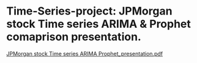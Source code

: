 # Time-Series-project: JPMorgan stock Time series ARIMA & Prophet comaprison presentation.



[JPMorgan stock Time series ARIMA Prophet_presentation.pdf](https://github.com/user-attachments/files/19968775/JPMorgan.stock.Time.series.ARIMA.Prophet_presentation.pdf)
